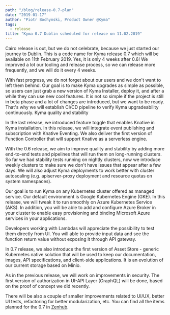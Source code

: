 ```yaml
---
path: "/blog/release-0.7-plan"
date: "2019-01-17"
author: "Piotr Bochynski, Product Owner @Kyma"
tags:
  - release
title: "Kyma 0.7 Dublin scheduled for release on 11.02.2019"
---
```


Cairo release is out, but we do not celebrate, because we just started our journey to Dublin. This is a code name for Kyma release 0.7 which will be available on 11th February 2019. Yes, it is only 4 weeks after 0.6! We improved a lot our tooling and release process, so we can release more frequently, and we will do it every 4 weeks.

With fast progress, we do not forget about our users and we don't want to left them behind. Our goal is to make Kyma upgrades as simple as possible, so users can just grab a new version of Kyma Installer, deploy it, and after a while they can use new cool features. It is not so simple if the project is still in beta phase and a lot of changes are introduced, but we want to be ready. That's why we will establish CI/CD pipeline to verify Kyma upgradeability continuously. Kyma quality and stability

In the last release, we introduced feature toggle that enables Knative in Kyma installation. In this release, we will integrate event publishing and subscription with Knative Eventing. We also deliver the first version of Function Controller that will support Knative as a serverless engine.

With the 0.6 release, we aim to improve quality and stability by adding more end-to-end tests and pipelines that will run them on long-running clusters. So far we had stability tests running on nightly clusters, now we introduce weekly clusters to make sure we don't have issues that appear after a few days. We will also adjust Kyma deployments to work better with cluster autoscaling (e.g. apiserver-proxy deployment and resource quotas on system namespaces).

Our goal is to run Kyma on any Kubernetes cluster offered as managed service. Our default environment is Google Kubernetes Engine (GKE). In this release, we will tweak it to run smoothly on Azure Kubernetes Service (AKS). In addition, you will be able to add and configure Azure Broker in your cluster to enable easy provisioning and binding Microsoft Azure services in your applications.

Developers working with Lambdas will appreciate the possibility to test them directly from UI. You will able to provide input data and see the function return value without exposing it through API gateway.

In 0.7 release, we also introduce the first version of Asset Store - generic Kubernetes native solution that will be used to keep our documentation, images, API specifications, and client-side applications. It is an evolution of our current storage based on Minio.

As in the previous release, we will work on improvements in security. The first version of authorization in UI-API Layer (GraphQL) will be done, based on the proof of concept we did recently.

There will be also a couple of smaller improvements related to UI/UX, better UI tests, refactoring for better modularization, etc. You can find all the items planned for the 0.7 in [Zenhub](https://github.com/kyma-project/kyma/issues/1502#workspaces/kyma---all-repositories-5b6d5985084045741e744dea/reports?report=release&release=5c0790ea1a6a4c6bf4b314c3).
